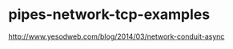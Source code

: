 pipes-network-tcp-examples
==========================

http://www.yesodweb.com/blog/2014/03/network-conduit-async
